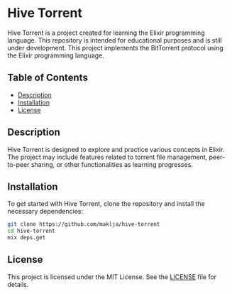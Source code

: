 # Hive Torrent

Hive Torrent is a project created for learning the Elixir programming language. This repository is intended for educational purposes and is still under development. This project implements the BitTorrent protocol using the Elixir programming language.

## Table of Contents

- [Description](#description)
- [Installation](#installation)
- [License](#license)

## Description

Hive Torrent is designed to explore and practice various concepts in Elixir. The project may include features related to torrent file management, peer-to-peer sharing, or other functionalities as learning progresses.

## Installation

To get started with Hive Torrent, clone the repository and install the necessary dependencies:

```bash
git clone https://github.com/maklja/hive-torrent
cd hive-torrent
mix deps.get
```

## License

This project is licensed under the MIT License. See the [LICENSE](LICENSE) file for details.
